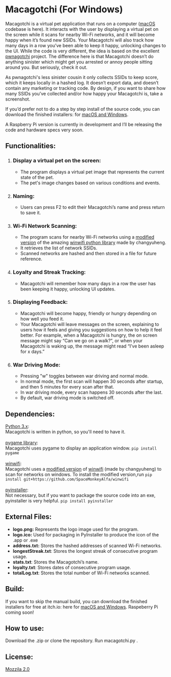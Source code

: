 # Macagotchi  (For Windows)

Macagotchi is a virtual pet application that runs on a computer ([macOS](https://github.com/SpaceMonkeyAlfa/macagotchi-macos) codebase is here). It interacts with the user by displaying a virtual pet on the screen while it scans for nearby Wi-Fi networks, and it will become happy when it’s found new SSIDs. Your Macagotchi will also track how many days in a row you’ve been able to keep it happy, unlocking changes to the UI. While the code is very different, the idea is based on the excellent [pwnagotchi](https://github.com/evilsocket/pwnagotchi) project. The difference here is that Macagotchi doesn’t do anything sinister which might get you arrested or annoy people sitting around you. But seriously, check it out.

As pwnagotchi's less sinister cousin it only collects SSIDs to keep score, which it keeps locally in a hashed log. It doesn’t export data, and doesn’t contain any marketing or tracking code. By design, if you want to share how many SSIDs you’ve collected and/or how happy your Macagotchi is, take a screenshot.

If you’d prefer not to do a step by step install of the source code, you can download the finished installers: for [macOS and Windows](http://macagotchi.com).

A Raspberry Pi version is currently in development and I’ll be releasing the code and hardware specs very soon.


## Functionalities:
1. ### Display a virtual pet on the screen:
   - The program displays a virtual pet image that represents the current state of the pet.
   - The pet's image changes based on various conditions and events.

2. ### Naming:
   - Users can press F2 to edit their Macagotchi’s name and press return to save it.

3. ### Wi-Fi Network Scanning:
   - The program scans for nearby Wi-Fi networks using a [modified version](https://github.com/SpaceMonkeyAlfa/winwifi) of the amazing [winwifi python library](https://github.com/changyuheng/winwifi) made by changyuheng.
   - It retrieves the list of network SSIDs.
   - Scanned networks are hashed and then stored in a file for future reference.

4. ### Loyalty and Streak Tracking:
   - Macagotchi will remember how many days in a row the user has been keeping it happy, unlocking UI updates.

5. ### Displaying Feedback:
   - Macagotchi will become happy, friendly or hungry depending on how well you feed it.
   - Your Macagotchi will leave messages on the screen, explaining to users how it feels and giving you suggestions on how to help it feel better. For example, when a Macagotchi is hungry, the on screen message might say “Can we go on a walk?”, or when your Macagotchi is waking up, the message might read “I’ve been asleep for x days.”
6. ### War Driving Mode:
   - Pressing "w" toggles between war driving and normal mode.
   - In normal mode, the first scan will happen 30 seconds after startup, and then 5 minutes for every scan after that.
   - In war driving mode, every scan happens 30 seconds after the last.
   - By default, war driving mode is switched off.

## Dependencies:
[Python 3.x](https://www.python.org/):<br>
 Macagotchi is written in python, so you'll need to have it.<br><br>
[pygame library](https://www.pygame.org/news):<br>
 Macagotchi uses pygame to display an application window. `pip install pygame`<br><br>
[winwifi](https://github.com/changyuheng/winwifi):<br>
Macagotchi uses a [modified version](https://github.com/SpaceMonkeyAlfa/winwifi) of [winwifi](https://github.com/changyuheng/winwifi) (made by changyuheng) to scan for networks on windows. To install the modified version,run `pip install git+https://github.com/SpaceMonkeyAlfa/winwifi`<br><br>
[pyinstaller](https://pyinstaller.org/en/stable/):<br>
 Not necessary, but if you want to package the source code into an exe, pyinstaller is very helpful. `pip install pyinstaller`


## External Files:
- **logo.png:** Represents the logo image used for the program.
- **logo.ico:** Used for packaging in PyInstaller to produce the icon of the .app or .exe
- **address.txt:** Stores the hashed addresses of scanned Wi-Fi networks.
- **longestStreak.txt**: Stores the longest streak of consecutive program usage.
- **stats.txt**: Stores the Macagotchi’s name.
- **loyalty.txt**: Stores dates of consecutive program usage.
- **totalLog.txt**: Stores the total number of Wi-Fi networks scanned.


## Build:
If you want to skip the manual build, you can download the finished installers for free at itch.io: here for [macOS and Windows](http://macagotchi.com).  Raspeberry Pi coming soon!

## How to use:
Download the .zip or clone the repository. Run macagotchi.py .

## License:
[Mozzila 2.0](https://github.com/SpaceMonkeyAlfa/macagotchi-windows/blob/main/LICENSE)

